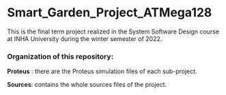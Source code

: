 # Smart_Garden_Project_ATMega128
This is the final term project realized in the System Software Design course at INHA University during the winter semester of 2022.

### Organization of this repository:  

**__Proteus__** : there are the Proteus simulation files of each sub-project.  

**__Sources__**: contains the whole sources files of the project.
